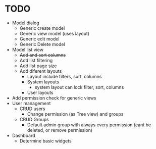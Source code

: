 # TODO

- Model dialog
  - Generic create model
  - Generic view model (uses layout)
  - Generic edit model
  - Generic Delete model
- Model list view
  - ~~Add and sort columns~~
  - Add list filtering
  - Add list page size
  - Add diferent layouts
    - Layout include filters, sort, columns
    - System layouts
      - system layout can lock filter, sort, columns
    - User layouts
- Add permission check for generic views
- User management
  - CRUD users
    - Change permission (as Tree view) and groups
  - CRUD Groups
    - Default admin group with always every permission (cant be deleted, or remove permission)
- Dashboard
  - Determine basic widgets
